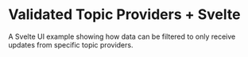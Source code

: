 # Validated Topic Providers + Svelte

A Svelte UI example showing how data can be filtered to only receive updates
from specific topic providers.